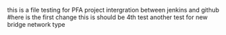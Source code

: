 this is a file testing for PFA project
intergration between jenkins and github
#here is the first change
this is should be 4th test
another test for new bridge network type
